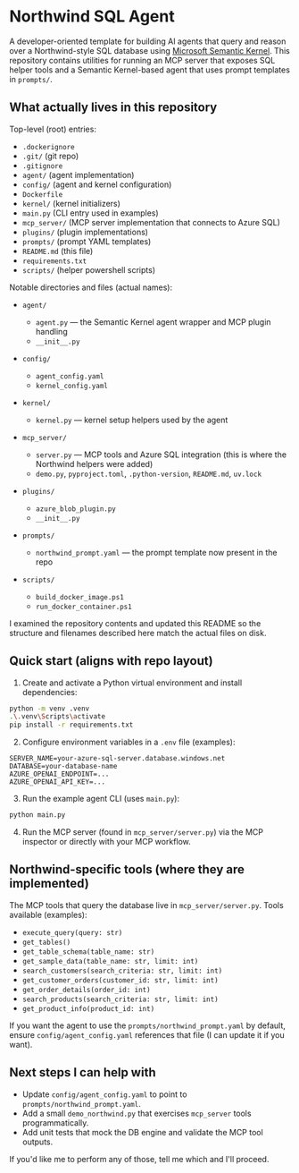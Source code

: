 # Northwind SQL Agent

A developer-oriented template for building AI agents that query and reason over a Northwind-style SQL database using [Microsoft Semantic Kernel](https://github.com/microsoft/semantic-kernel). This repository contains utilities for running an MCP server that exposes SQL helper tools and a Semantic Kernel-based agent that uses prompt templates in `prompts/`.

## What actually lives in this repository

Top-level (root) entries:

- `.dockerignore`
- `.git/` (git repo)
- `.gitignore`
- `agent/` (agent implementation)
- `config/` (agent and kernel configuration)
- `Dockerfile`
- `kernel/` (kernel initializers)
- `main.py` (CLI entry used in examples)
- `mcp_server/` (MCP server implementation that connects to Azure SQL)
- `plugins/` (plugin implementations)
- `prompts/` (prompt YAML templates)
- `README.md` (this file)
- `requirements.txt`
- `scripts/` (helper powershell scripts)

Notable directories and files (actual names):

- `agent/`
    - `agent.py` — the Semantic Kernel agent wrapper and MCP plugin handling
    - `__init__.py`

- `config/`
    - `agent_config.yaml`
    - `kernel_config.yaml`

- `kernel/`
    - `kernel.py` — kernel setup helpers used by the agent

- `mcp_server/`
    - `server.py` — MCP tools and Azure SQL integration (this is where the Northwind helpers were added)
    - `demo.py`, `pyproject.toml`, `.python-version`, `README.md`, `uv.lock`

- `plugins/`
    - `azure_blob_plugin.py`
    - `__init__.py`

- `prompts/`
    - `northwind_prompt.yaml` — the prompt template now present in the repo

- `scripts/`
    - `build_docker_image.ps1`
    - `run_docker_container.ps1`

I examined the repository contents and updated this README so the structure and filenames described here match the actual files on disk.

## Quick start (aligns with repo layout)

1. Create and activate a Python virtual environment and install dependencies:

```bash
python -m venv .venv
.\.venv\Scripts\activate
pip install -r requirements.txt
```

2. Configure environment variables in a `.env` file (examples):

```text
SERVER_NAME=your-azure-sql-server.database.windows.net
DATABASE=your-database-name
AZURE_OPENAI_ENDPOINT=...
AZURE_OPENAI_API_KEY=...
```

3. Run the example agent CLI (uses `main.py`):

```bash
python main.py
```

4. Run the MCP server (found in `mcp_server/server.py`) via the MCP inspector or directly with your MCP workflow.

## Northwind-specific tools (where they are implemented)

The MCP tools that query the database live in `mcp_server/server.py`. Tools available (examples):

- `execute_query(query: str)`
- `get_tables()`
- `get_table_schema(table_name: str)`
- `get_sample_data(table_name: str, limit: int)`
- `search_customers(search_criteria: str, limit: int)`
- `get_customer_orders(customer_id: str, limit: int)`
- `get_order_details(order_id: int)`
- `search_products(search_criteria: str, limit: int)`
- `get_product_info(product_id: int)`

If you want the agent to use the `prompts/northwind_prompt.yaml` by default, ensure `config/agent_config.yaml` references that file (I can update it if you want).

## Next steps I can help with

- Update `config/agent_config.yaml` to point to `prompts/northwind_prompt.yaml`.
- Add a small `demo_northwind.py` that exercises `mcp_server` tools programmatically.
- Add unit tests that mock the DB engine and validate the MCP tool outputs.

If you'd like me to perform any of those, tell me which and I'll proceed.

